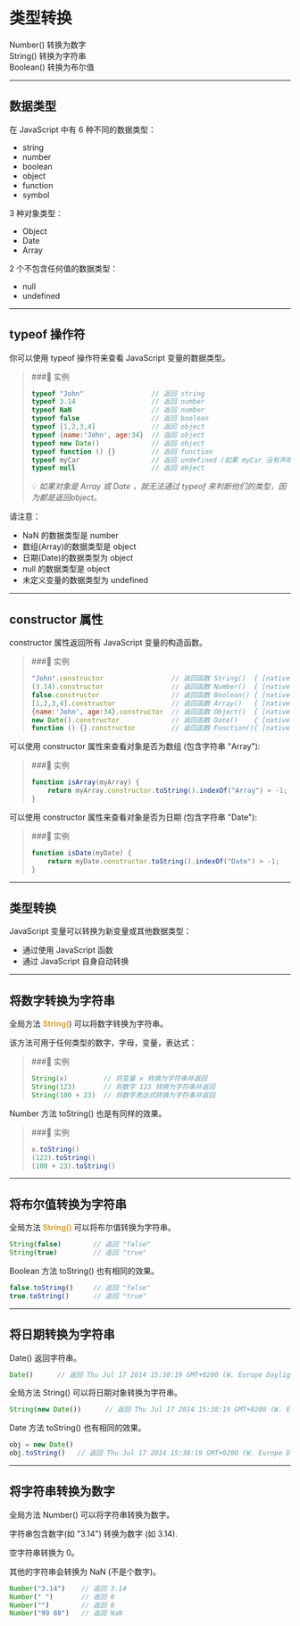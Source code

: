 # 类型转换
Number() 转换为数字  
String() 转换为字符串  
Boolean() 转换为布尔值  
***
## 数据类型
在 JavaScript 中有 6 种不同的数据类型：
* string
* number
* boolean
* object
* function
* symbol

3 种对象类型：
* Object
* Date
* Array

2 个不包含任何值的数据类型：
* null
* undefined
***
## typeof 操作符
你可以使用 typeof 操作符来查看 JavaScript 变量的数据类型。
> ###📒 实例 
> ```javascript
> typeof "John"                 // 返回 string
> typeof 3.14                   // 返回 number
> typeof NaN                    // 返回 number
> typeof false                  // 返回 boolean
> typeof [1,2,3,4]              // 返回 object
> typeof {name:'John', age:34}  // 返回 object
> typeof new Date()             // 返回 object
> typeof function () {}         // 返回 function
> typeof myCar                  // 返回 undefined (如果 myCar 没有声明)
> typeof null                   // 返回 object
> ```
> 💡 _如果对象是 Array 或 Date ，就无法通过 typeof 来判断他们的类型，因为都是返回object。_

请注意：

* NaN 的数据类型是 number
* 数组(Array)的数据类型是 object
* 日期(Date)的数据类型为 object
* null 的数据类型是 object
* 未定义变量的数据类型为 undefined

***
## constructor 属性
constructor 属性返回所有 JavaScript 变量的构造函数。
> ###📒 实例 
> ```javascript
> "John".constructor                 // 返回函数 String()  { [native code] }
> (3.14).constructor                 // 返回函数 Number()  { [native code] }
> false.constructor                  // 返回函数 Boolean() { [native code] }
> [1,2,3,4].constructor              // 返回函数 Array()   { [native code] }
> {name:'John', age:34}.constructor  // 返回函数 Object()  { [native code] }
> new Date().constructor             // 返回函数 Date()    { [native code] }
> function () {}.constructor         // 返回函数 Function(){ [native code] }
> ```

可以使用 constructor 属性来查看对象是否为数组 (包含字符串 "Array"):
> ###📒 实例 
> ```javascript
> function isArray(myArray) {
>     return myArray.constructor.toString().indexOf("Array") > -1;
> }
> ```

可以使用 constructor 属性来查看对象是否为日期 (包含字符串 "Date"):
> ###📒 实例 
> ```javascript
> function isDate(myDate) {
>     return myDate.constructor.toString().indexOf("Date") > -1;
> }
> ```

***
## 类型转换
JavaScript 变量可以转换为新变量或其他数据类型：

* 通过使用 JavaScript 函数
* 通过 JavaScript 自身自动转换
***
## 将数字转换为字符串
全局方法 <font color=#dea32c>**String(**</font>) 可以将数字转换为字符串。

该方法可用于任何类型的数字，字母，变量，表达式：
> ###📒 实例 
> ```javascript
> String(x)         // 将变量 x 转换为字符串并返回
> String(123)       // 将数字 123 转换为字符串并返回
> String(100 + 23)  // 将数字表达式转换为字符串并返回
> ```
Number 方法 toString() 也是有同样的效果。
> ###📒 实例 
> ```javascript
> x.toString()
> (123).toString()
> (100 + 23).toString()
> ```
***
## 将布尔值转换为字符串
全局方法 <font color=#dea32c>**String()**</font> 可以将布尔值转换为字符串。
```javascript
String(false)        // 返回 "false"
String(true)         // 返回 "true"
```
Boolean 方法 toString() 也有相同的效果。
```javascript
false.toString()     // 返回 "false"
true.toString()      // 返回 "true"
```
***
## 将日期转换为字符串
Date() 返回字符串。
```javascript
Date()      // 返回 Thu Jul 17 2014 15:38:19 GMT+0200 (W. Europe Daylight Time)
```
全局方法 String() 可以将日期对象转换为字符串。
```javascript
String(new Date())      // 返回 Thu Jul 17 2014 15:38:19 GMT+0200 (W. Europe Daylight Time)
```
Date 方法 toString() 也有相同的效果。
```javascript
obj = new Date()
obj.toString()   // 返回 Thu Jul 17 2014 15:38:19 GMT+0200 (W. Europe Daylight Time)
```
***
## 将字符串转换为数字
全局方法 Number() 可以将字符串转换为数字。

字符串包含数字(如 "3.14") 转换为数字 (如 3.14).

空字符串转换为 0。

其他的字符串会转换为 NaN (不是个数字)。
```javascript
Number("3.14")    // 返回 3.14
Number(" ")       // 返回 0
Number("")        // 返回 0
Number("99 88")   // 返回 NaN
```

